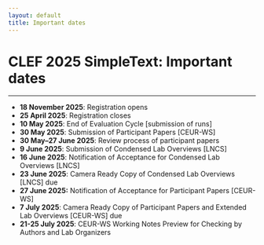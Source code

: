 ```yaml
---
layout: default
title: Important dates
---
```


# CLEF 2025 SimpleText: Important dates

---

* **18 November 2025**: Registration opens
* **25 April 2025**: Registration closes
* **10 May 2025**: End of Evaluation Cycle [submission of runs]
* **30 May 2025**: Submission of Participant Papers [CEUR-WS]
* **30 May–27 June 2025**: Review process of participant papers
* **9 June 2025**: Submission of Condensed Lab Overviews [LNCS]
* **16 June 2025**: Notification of Acceptance for Condensed Lab Overviews [LNCS]
* **23 June 2025**: Camera Ready Copy of Condensed Lab Overviews [LNCS] due
* **27 June 2025:** Notification of Acceptance for Participant Papers [CEUR-WS]
* **7 July 2025**: Camera Ready Copy of Participant Papers and Extended Lab Overviews [CEUR-WS] due
* **21-25 July 2025**: CEUR-WS Working Notes Preview for Checking by Authors and Lab Organizers

